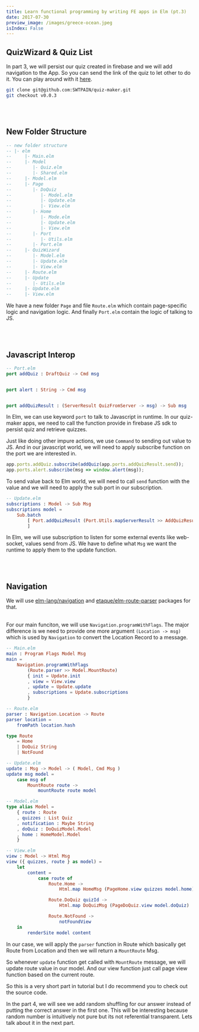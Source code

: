 ```yaml
---
title: Learn functional programming by writing FE apps in Elm (pt.3)
date: 2017-07-30
preview_image: /images/greece-ocean.jpeg
isIndex: False
---
```



## QuizWizard & Quiz List
In part 3, we will persist our quiz created in firebase and we will add navigation to the App. So you can send the link of the quiz to let other to do it. You can play around with it [here](http://swtpain.github.io/quiz-maker/).

```bash
git clone git@github.com:SWTPAIN/quiz-maker.git
git checkout v0.0.3
```

<br></br>

## New Folder Structure
```elm
-- new folder structure
-- |- elm
--     |- Main.elm
--     |- Model
--        |- Quiz.elm
--        |- Shared.elm
--     |- Model.elm
--     |- Page
--        |- DoQuiz
--           |- Model.elm
--           |- Update.elm
--           |- View.elm
--        |- Home
--           |- Mode.elm
--           |- Update.elm
--           |- View.elm
--        |- Port
--           |- Utils.elm
--        |- Port.elm
--     |- QuizWizard
--        |- Model.elm
--        |- Update.elm
--        |- View.elm
--     |- Route.elm
--     |- Update
--        |- Utils.elm
--     |- Update.elm
--     |- View.elm
```

We have a new folder `Page` and file `Route.elm` which contain page-specific logic and navigation logic. And finally `Port.elm` contain the logic of talking to JS.

<br></br>

## Javascript Interop
```elm
-- Port.elm
port addQuiz : DraftQuiz -> Cmd msg


port alert : String -> Cmd msg


port addQuizResult : (ServerResult QuizFromServer -> msg) -> Sub msg

```
In Elm, we can use keyword `port` to talk to Javascript in runtime. In our quiz-maker apps, we need to call the function provide in firebase JS sdk to persist quiz and retrieve quizzes.

Just like doing other impure actions, we use `Command` to sending out value to JS. And in our javascript world, we will need to apply subscribe function on the port we are interested in.

```Javascript
app.ports.addQuiz.subscribe(addQuiz(app.ports.addQuizResult.send));
app.ports.alert.subscribe(msg => window.alert(msg));
```

To send value back to Elm world, we will need to call `send` function with the value and we will need to apply the sub port in our subscription.

```elm
-- Update.elm
subscriptions : Model -> Sub Msg
subscriptions model =
    Sub.batch
        [ Port.addQuizResult (Port.Utils.mapServerResult >> AddQuizResult)
        ]
```

In Elm, we will use subscription to listen for some external events like web-socket, values send from JS. We have to define what `Msg` we want the runtime to apply them to the update function.

<br></br>

## Navigation
We will use [elm-lang/navigation](https://github.com/elm-lang/navigation) and [etaque/elm-route-parser](https://github.com/etaque/elm-route-parser) packages for that.
<br></br>

For our main funciton, we will use `Navigation.programWithFlags`. The major difference is we need to provide one more argument `(Location -> msg)` which is used by `Navigation` to convert the Location Record to a message.

```elm
-- Main.elm
main : Program Flags Model Msg
main =
    Navigation.programWithFlags
        (Route.parser >> Model.MountRoute)
        { init = Update.init
        , view = View.view
        , update = Update.update
        , subscriptions = Update.subscriptions
        }

-- Route.elm
parser : Navigation.Location -> Route
parser location =
    fromPath location.hash

type Route
    = Home
    | DoQuiz String
    | NotFound

-- Update.elm
update : Msg -> Model -> ( Model, Cmd Msg )
update msg model =
    case msg of
        MountRoute route ->
            mountRoute route model

-- Model.elm
type alias Model =
    { route : Route
    , quizzes : List Quiz
    , notification : Maybe String
    , doQuiz : DoQuizModel.Model
    , home : HomeModel.Model
    }

-- View.elm
view : Model -> Html Msg
view ({ quizzes, route } as model) =
    let
        content =
            case route of
                Route.Home ->
                    Html.map HomeMsg (PageHome.view quizzes model.home)

                Route.DoQuiz quizId ->
                    Html.map DoQuizMsg (PageDoQuiz.view model.doQuiz)

                Route.NotFound ->
                    notFoundView
    in
        renderSite model content

```

In our case, we will apply the `parser` function in Route which basically get Route from Location and then we will return a `MountRoute` Msg.

So whenever `update` function get called with `MountRoute` message, we will update route value in our model. And our view function just call page view function based on the current route.

So this is a very short part in tutorial but I do recommend you to check out the source code.

In the part 4, we will see we add random shuffling for our answer instead of putting the correct answer in the first one. This will be interesting because random number is intuitively not pure but its not referential transparent. Lets talk about it in the next part.
